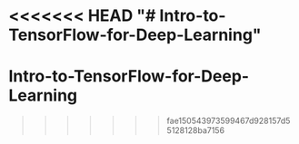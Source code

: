 <<<<<<< HEAD
"# Intro-to-TensorFlow-for-Deep-Learning" 
=======
# Intro-to-TensorFlow-for-Deep-Learning
>>>>>>> fae150543973599467d928157d55128128ba7156

